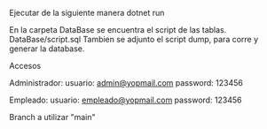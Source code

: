 Ejecutar de la siguiente manera
dotnet run

En la carpeta DataBase se encuentra el script de las tablas. 
  DataBase/script.sql
Tambien se adjunto el script dump, para corre y generar la database.

Accesos

Administrador:
  usuario: admin@yopmail.com 
  password: 123456

Empleado: 
  usuario: empleado@yopmail.com
  password: 123456


Branch a utilizar "main"
